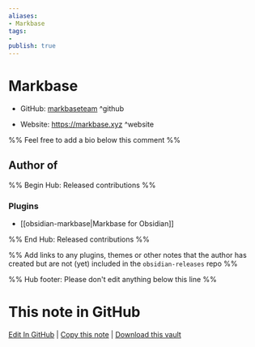 ```yaml
---
aliases:
- Markbase
tags:
- 
publish: true
---
```


# Markbase

- GitHub: [markbaseteam](https://github.com/markbaseteam/) ^github
<!-- - Discord: `@` ^discord-->
- Website: <https://markbase.xyz> ^website
<!-- - [[Publish sites|Publish site]]: <https://> ^publish-->

%% Feel free to add a bio below this comment %%


## Author of

%% Begin Hub: Released contributions %%
### Plugins
- [[obsidian-markbase|Markbase for Obsidian]]

%% End Hub: Released contributions %%

%% Add links to any plugins, themes or other notes that the author has created but are not (yet) included in the `obsidian-releases` repo %%

<!--
### Unlisted plugins
-->

<!--
### Others
-->

<!--
## Sponsor this author
-->

<!-- - [[GitHub sponsors]]: [Sponsor @markbaseteam on GitHub Sponsors](https://github.com/sponsors/markbaseteam) ^github-sponsor-->
<!-- - [[Buy me a coffee]]: <https://> ^buy-me-a-coffee-->
<!-- - [[PayPal]]: <https://> ^paypal-->
<!-- - [[Patreon]]: <https://> ^patreon-->

<!--
## Follow this author
-->

<!-- - [[YouTube Channels|On YouTube]]: <https://> ^youtube-->
<!-- - Twitter: <https://> ^twitter-->
<!-- - ... -->

%% Hub footer: Please don't edit anything below this line %%

# This note in GitHub

<span class="git-footer">[Edit In GitHub](https://github.dev/obsidian-community/obsidian-hub/blob/main/01%20-%20Community/People/markbaseteam.md "git-hub-edit-note") | [Copy this note](https://raw.githubusercontent.com/obsidian-community/obsidian-hub/main/01%20-%20Community/People/markbaseteam.md "git-hub-copy-note") | [Download this vault](https://github.com/obsidian-community/obsidian-hub/archive/refs/heads/main.zip "git-hub-download-vault") </span>
